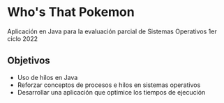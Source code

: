 # Who's That Pokemon
 Aplicación en Java para la evaluación parcial de Sistemas Operativos 1er ciclo 2022

## Objetivos
* Uso de hilos en Java
* Reforzar conceptos de procesos e hilos en sistemas operativos
* Desarrollar una aplicación que optimice los tiempos de ejecución
